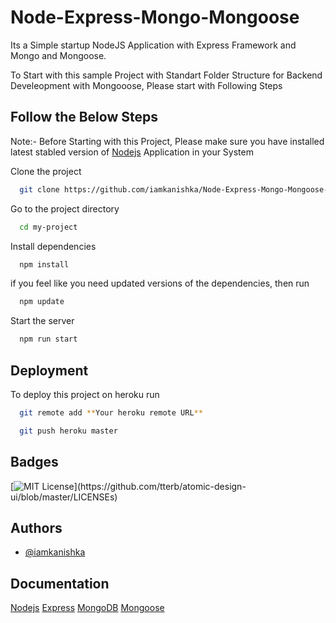 
# Node-Express-Mongo-Mongoose

Its a Simple startup NodeJS Application with Express Framework and Mongo and Mongoose.

To Start with this sample Project with Standart Folder Structure for Backend Develeopment with Mongooose, Please start with Following Steps


## Follow the Below Steps

Note:- Before Starting with this Project, Please make sure you have installed latest stabled version of [Nodejs](https://nodejs.org/en/) Application in your System 

Clone the project

```bash
  git clone https://github.com/iamkanishka/Node-Express-Mongo-Mongoose-Starteapp.git
```

Go to the project directory

```bash
  cd my-project
```

Install dependencies

```bash
  npm install
```
if you feel like you need updated versions of the dependencies, then run
```bash
  npm update
```


Start the server

```bash
  npm run start
```


## Deployment

To deploy this project on heroku  run

```bash
  git remote add **Your heroku remote URL**
```

```bash
  git push heroku master
```


## Badges



[![MIT License](https://img.shields.io/apm/l/atomic-design-ui.svg?)](https://github.com/tterb/atomic-design-ui/blob/master/LICENSEs)

## Authors

- [@iamkanishka](https://github.com/iamkanishka)


## Documentation

[Nodejs](https://nodejs.org/en/)
[Express](https://expressjs.com/)
[MongoDB](https://docs.mongodb.com/)
[Mongoose](https://mongoosejs.com/)
